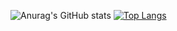 ![Anurag's GitHub stats](https://github-readme-stats.vercel.app/api?username=xsslize&show_icons=true&theme=radical)
[![Top Langs](https://github-readme-stats.vercel.app/api/top-langs/?username=xsslize&theme=radical)](https://github.com/anuraghazra/github-readme-stats)

